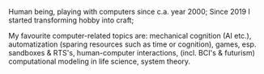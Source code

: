 Human being, playing with computers since c.a. year 2000;
Since 2019 I started transforming hobby into craft;

My favourite computer-related topics are: 
    mechanical cognition (AI etc.),
    automatization (sparing resources such as time or cognition),
    games, esp. sandboxes & RTS's,
    human-computer interactions, (incl. BCI's & futurism)
    computational modeling in life science,
    system theory.
